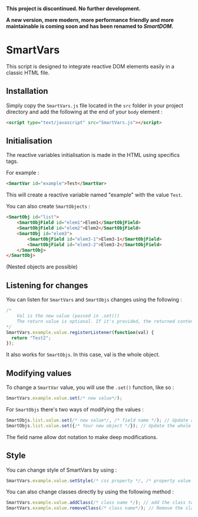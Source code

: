 **This project is discontinued. No further development.**

**A new version, more modern, more performance friendly and more maintainable is coming soon and has been renamed to ***SmartDOM***.**

# SmartVars

This script is designed to integrate reactive DOM elements easily in a classic HTML file.

## Installation

Simply copy the `SmartVars.js` file located in the `src` folder in your project directory and add the following at the end of your `body` element :

```html
<script type="text/javascript" src="SmartVars.js"></script>
```

## Initialisation

The reactive variables initialisation is made in the HTML using specifics tags.

For example :

```html
<SmartVar id="example">Test</SmartVar>
```

This will create a reactive variable named "example" with the value `Test`.

You can also create `SmartObjects` :

```html
<SmartObj id="list">
	<SmartObjField id="elem1">Elem1</SmartObjField>
	<SmartObjField id="elem2">Elem2</SmartObjField>
	<SmartObj id="elem3">
		<SmartObjField id="elem3-1">Elem3-1</SmartObjField>
		<SmartObjField id="elem3-2">Elem3-2</SmartObjField>
	</SmartObj>
</SmartObj>
```

(Nested objects are possible)

## Listening for changes

You can listen for `SmartVars` and `SmartObjs` changes using the following :

```javascript
/*
	Val is the new value (passed in .set())
	The return value is optional. If it's provided, the returned content will be used for the render. If not, val will be.
*/
SmartVars.example.value.registerListener(function(val) {
  return "Test2";
});
```

It also works for `SmartObjs`. In this case, val is the whole object.

## Modifying values

To change a `SmartVar` value, you will use the `.set()` function, like so :

```javascript
SmartVars.example.value.set(/* new value*/);
```

For `SmartObjs` there's two ways of modifying the values :

```javascript
SmartObjs.list.value.set(/* new value*/, /* field name */); // Update a single field
SmartObjs.list.value.set({/* Your new object */}); // Update the whole object
```

The field name allow dot notation to make deep modifications.

## Style

You can change style of SmartVars by using :

```javascript
SmartVars.example.value.setStyle(/* css property */, /* property value */);
```

You can also change classes directly by using the following method :

```javascript
SmartVars.example.value.addClass(/* class name */); // add the class to the associated html node
SmartVars.example.value.removeClass(/* class name*/); // Remove the class for the associated html node
```
